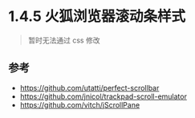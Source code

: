 # 1.4.5 火狐浏览器滚动条样式

>暂时无法通过 css 修改


## 参考
- https://github.com/utatti/perfect-scrollbar
- https://github.com/jnicol/trackpad-scroll-emulator
- https://github.com/vitch/jScrollPane
